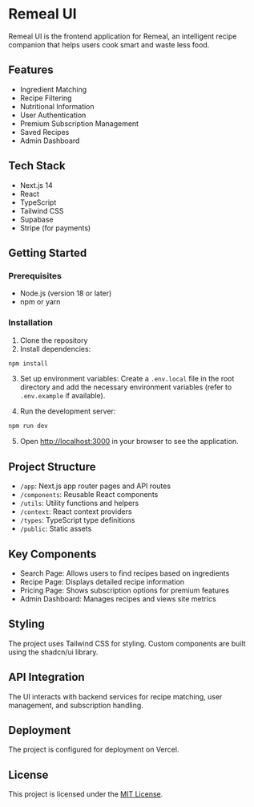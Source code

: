 # Remeal UI

Remeal UI is the frontend application for Remeal, an intelligent recipe companion that helps users cook smart and waste less food.

## Features

- Ingredient Matching
- Recipe Filtering
- Nutritional Information
- User Authentication
- Premium Subscription Management
- Saved Recipes
- Admin Dashboard

## Tech Stack

- Next.js 14
- React
- TypeScript
- Tailwind CSS
- Supabase
- Stripe (for payments)

## Getting Started

### Prerequisites

- Node.js (version 18 or later)
- npm or yarn

### Installation

1. Clone the repository
2. Install dependencies:

```bash
npm install
```

3. Set up environment variables:
   Create a `.env.local` file in the root directory and add the necessary environment variables (refer to `.env.example` if available).

4. Run the development server:

```bash
npm run dev
```

5. Open [http://localhost:3000](http://localhost:3000) in your browser to see the application.

## Project Structure

- `/app`: Next.js app router pages and API routes
- `/components`: Reusable React components
- `/utils`: Utility functions and helpers
- `/context`: React context providers
- `/types`: TypeScript type definitions
- `/public`: Static assets

## Key Components

- Search Page: Allows users to find recipes based on ingredients
- Recipe Page: Displays detailed recipe information
- Pricing Page: Shows subscription options for premium features
- Admin Dashboard: Manages recipes and views site metrics

## Styling

The project uses Tailwind CSS for styling. Custom components are built using the shadcn/ui library.

## API Integration

The UI interacts with backend services for recipe matching, user management, and subscription handling.

## Deployment

The project is configured for deployment on Vercel.

## License

This project is licensed under the [MIT License](LICENSE).
